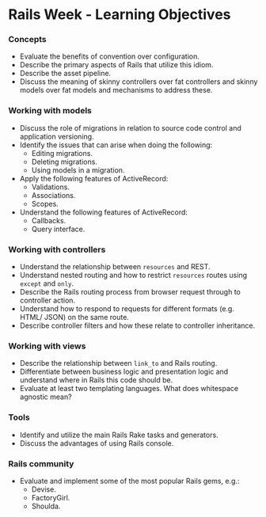 # Rails Week - Learning Objectives

### Concepts
* Evaluate the benefits of convention over configuration.
* Describe the primary aspects of Rails that utilize this idiom.
* Describe the asset pipeline.
* Discuss the meaning of skinny controllers over fat controllers and skinny models over fat models and mechanisms to address these.

### Working with models
* Discuss the role of migrations in relation to source code control and application versioning.
* Identify the issues that can arise when doing the following:
  * Editing migrations.
  * Deleting migrations.
  * Using models in a migration.
* Apply the following features of ActiveRecord:
  * Validations.
  * Associations.
  * Scopes.
* Understand the following features of ActiveRecord:
  * Callbacks.
  * Query interface.

### Working with controllers
* Understand the relationship between `resources` and REST.
* Understand nested routing and how to restrict `resources` routes using `except` and `only`.
* Describe the Rails routing process from browser request through to controller action.
* Understand how to respond to requests for different formats (e.g. HTML/ JSON) on the same route.
* Describe controller filters and how these relate to controller inheritance.

### Working with views
* Describe the relationship between `link_to` and Rails routing.
* Differentiate between business logic and presentation logic and understand where in Rails this code should be.
* Evaluate at least two templating languages.  What does whitespace agnostic mean?

### Tools
* Identify and utilize the main Rails Rake tasks and generators.
* Discuss the advantages of using Rails console.

### Rails community
* Evaluate and implement some of the most popular Rails gems, e.g.:
  * Devise.
  * FactoryGirl.
  * Shoulda.
